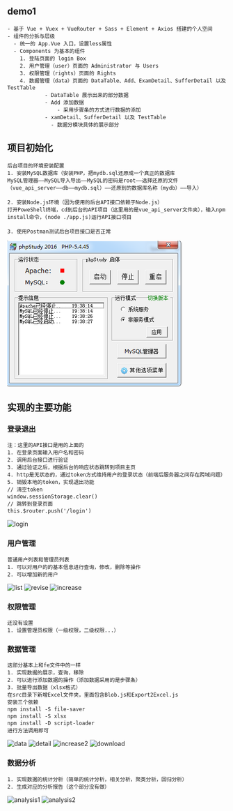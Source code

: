 ## demo1
```
- 基于 Vue + Vuex + VueRouter + Sass + Element + Axios 搭建的个人空间
- 组件的分拆与层级
  - 统一的 App.Vue 入口，设置less属性
  - Components 为基本的组件
    1. 登陆页面的 login Box
    2. 用户管理（user）页面的 Administrator 与 Users
    3. 权限管理（rights）页面的 Rights
    4. 数据管理（data）页面的 DataTable、Add、ExamDetail、SufferDetail 以及 TestTable
            - DataTable 展示出来的部分数据
            - Add 添加数据
                - 采用步骤条的方式进行数据的添加
            - xamDetail、SufferDetail 以及 TestTable
              - 数据分模块具体的展示部分
```
## 项目初始化
```
后台项目的环境安装配置
1. 安装MySQL数据库（安装PHP，把mydb.sql还原成一个真正的数据库
MySQL管理器——MySQL导入导出——MySQL的密码是root——选择还原的文件（vue_api_server——db——mydb.sql）——还原到的数据库名称（mydb）——导入）

2. 安装Node.js环境（因为使用的后台API接口依赖于Node.js）
打开PoweShell终端，cd到后台的API项目（这里用的是vue_api_server文件夹），输入npm install命令，(node ./app.js)运行API接口项目

3. 使用Postman测试后台项目接口是否正常
```
![PHP](https://github.com/zhenyuanshen/hailuVue-project/blob/master/images/1.png)
## 实现的主要功能
### 登录退出
```
注：这里的API接口是用的上面的
1. 在登录页面输入用户名和密码
2. 调用后台接口进行验证
3. 通过验证之后，根据后台的响应状态跳转到项目主页
4. http是无状态的，通过token方式维持用户的登录状态（前端后服务器之间存在跨域问题）
5. 销毁本地的token，实现退出功能
// 清空token
window.sessionStorage.clear()
// 跳转到登录页面
this.$router.push('/login')
```
![login](https://github.com/zhenyuanshen/hailuVue-project/upload/master/images/login.png)
### 用户管理
```
普通用户列表和管理员列表
1. 可以对用户的的基本信息进行查询，修改，删除等操作
2. 可以增加新的用户
```
![list](https://github.com/zhenyuanshen/hailuVue-project/upload/master/images/list.png)
![revise](https://github.com/zhenyuanshen/hailuVue-project/upload/master/images/revise.png)
![increase](https://github.com/zhenyuanshen/hailuVue-project/upload/master/images/increase.png)
### 权限管理
```
还没有设置
1. 设置管理员权限（一级权限，二级权限...）
```
### 数据管理
```
这部分基本上和fe文件中的一样
1. 实现数据的展示，查询，移除
2. 可以进行添加数据的操作（添加数据采用的是步骤条）
3. 批量导出数据（xlsx格式）
在src目录下新增Excel文件夹，里面包含Blob.js和Export2Excel.js
安装三个依赖
npm install -S file-saver
npm install -S xlsx
npm install -D script-loader
进行方法调用即可
```
![data](https://github.com/zhenyuanshen/hailuVue-project/upload/master/images/data.png)
![detail](https://github.com/zhenyuanshen/hailuVue-project/upload/master/images/detail.png)
![increase2](https://github.com/zhenyuanshen/hailuVue-project/upload/master/images/increase2.png)
![download](https://github.com/zhenyuanshen/hailuVue-project/upload/master/images/download.png)
### 数据分析
```
1. 实现数据的统计分析（简单的统计分析，相关分析，聚类分析，回归分析）
2. 生成对应的分析报告（这个部分没有做）
```
![analysis1](https://github.com/zhenyuanshen/hailuVue-project/upload/master/images/analysis1.png)
![analysis2](https://github.com/zhenyuanshen/hailuVue-project/upload/master/images/analysis2.png)
